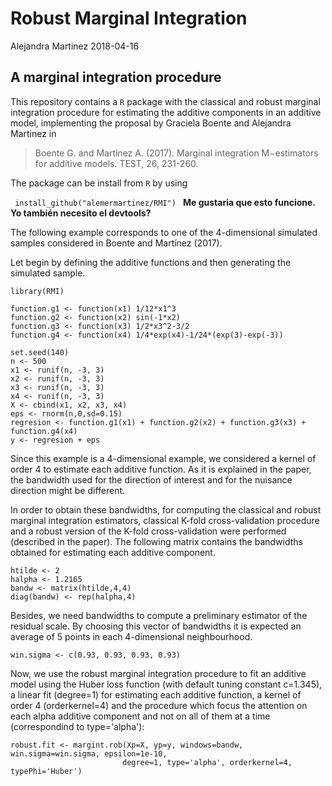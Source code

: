 # Robust Marginal Integration
Alejandra Martinez 2018-04-16

## A marginal integration procedure

This repository contains a <code>R</code> package with the classical and robust marginal integration procedure for estimating the additive components in an additive model, implementing the proposal by Graciela Boente and Alejandra Martinez in

> Boente G. and Martínez A. (2017). Marginal integration M−estimators for additive models. TEST, 26,
231-260.

The package can be install from <code>R</code> by using

<code> install_github("alemermartinez/RMI")
  </code>
  <b> Me gustaria que esto funcione. Yo también necesito el devtools? </b>

The following example corresponds to one of the 4-dimensional simulated samples considered in Boente and Martínez (2017).

Let begin by defining the additive functions and then generating the simulated sample. 

```{r}
library(RMI)

function.g1 <- function(x1) 1/12*x1^3 
function.g2 <- function(x2) sin(-1*x2) 
function.g3 <- function(x3) 1/2*x3^2-3/2
function.g4 <- function(x4) 1/4*exp(x4)-1/24*(exp(3)-exp(-3))

set.seed(140)
n <- 500
x1 <- runif(n, -3, 3)
x2 <- runif(n, -3, 3)
x3 <- runif(n, -3, 3)
x4 <- runif(n, -3, 3)
X <- cbind(x1, x2, x3, x4)
eps <- rnorm(n,0,sd=0.15)
regresion <- function.g1(x1) + function.g2(x2) + function.g3(x3) + function.g4(x4)
y <- regresion + eps
```

Since this example is a 4-dimensional example, we considered a kernel of order 4 to estimate each additive function. As it is explained in the paper, the bandwidth used for the direction of interest and for the nuisance direction might be different.

In order to obtain these bandwidths, for computing the classical and robust marginal integration estimators, classical K-fold cross-validation procedure and a robust version of the K-fold cross-validation were performed (described in the paper). The following matrix contains the bandwidths obtained for estimating each additive component.

```{r}
htilde <- 2
halpha <- 1.2165
bandw <- matrix(htilde,4,4)
diag(bandw) <- rep(halpha,4)
```

Besides, we need bandwidths to compute a preliminary estimator of the residual scale. By choosing this vector of bandwidths it is expected an average of 5 points in each 4-dimensional neighbourhood.

```{r}
win.sigma <- c(0.93, 0.93, 0.93, 0.93)
```

Now, we use the robust marginal integration procedure to fit an additive model using the Huber loss function (with default tuning constant c=1.345), a linear fit (degree=1) for estimating each additive function, a kernel of order 4 (orderkernel=4) and the procedure which focus the attention on each alpha additive component and not on all of them at a time (correspondind to type='alpha'):

```{r}
robust.fit <- margint.rob(Xp=X, yp=y, windows=bandw, win.sigma=win.sigma, epsilon=1e-10, 
                         degree=1, type='alpha', orderkernel=4, typePhi='Huber')
```








